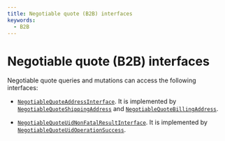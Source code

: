 ```yaml
---
title: Negotiable quote (B2B) interfaces   
keywords:
  - B2B
---
```


# Negotiable quote (B2B) interfaces

Negotiable quote queries and mutations can access the following interfaces:

* [`NegotiableQuoteAddressInterface`](https://developer.adobe.com/commerce/webapi/graphql-api/index.html#definition-NegotiableQuoteAddressInterface). It is implemented by [`NegotiableQuoteShippingAddress`](https://developer.adobe.com/commerce/webapi/graphql-api/index.html#definition-NegotiableQuoteShippingAddress) and  [`NegotiableQuoteBillingAddress`](https://developer.adobe.com/commerce/webapi/graphql-api/index.html#definition-NegotiableQuoteBillingAddress).

* [`NegotiableQuoteUidNonFatalResultInterface`](https://developer.adobe.com/commerce/webapi/graphql-api/index.html#definition-NegotiableQuoteUidNonFatalResultInterface). It is implemented by [`NegotiableQuoteUidOperationSuccess`](https://developer.adobe.com/commerce/webapi/graphql-api/index.html#definition-NegotiableQuoteUidOperationSuccess).

